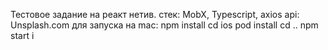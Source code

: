 Тестовое задание на реакт нетив.
стек: MobX, Typescript, axios
api: Unsplash.com
для запуска на mac:
npm install
cd ios
pod install
cd ..
npm start
i